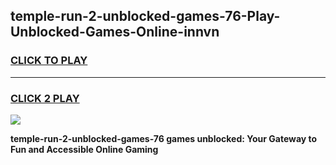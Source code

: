 
## temple-run-2-unblocked-games-76-Play-Unblocked-Games-Online-innvn
<h3>
<a href="https://premium76.site?title=temple-run-2-unblocked-games-76&ref=24A">CLICK TO PLAY</a></h3>
<hr>

<h3>
<a href="https://premium76.site?title=temple-run-2-unblocked-games-76&ref=24A">CLICK 2 PLAY</a>
  
</h3>

<a href="https://premium76.site?title=temple-run-2-unblocked-games-76&ref=24A"><img src="https://clearcache.store/games.png"></a>


**temple-run-2-unblocked-games-76 games unblocked: Your Gateway to Fun and Accessible Online Gaming**
